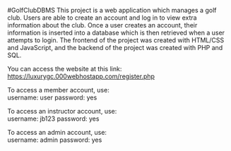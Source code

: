 #GolfClubDBMS
This project is a web application which manages a golf club. Users are able to
create an account and log in to view extra information about the club. Once a 
user creates an account, their information is inserted into a database which
is then retrieved when a user attempts to login. The frontend of the project
was created with HTML/CSS and JavaScript, and the backend of the project was
created with PHP and SQL. 


You can access the website at this link:
https://luxurygc.000webhostapp.com/register.php

To access a member account, use:  
username: user
  password: yes

To access an instructor account, use:   
username: jb123
  password: yes

To access an admin account, use:  
username: admin
  password: yes
